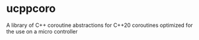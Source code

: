 # ucppcoro
A library of C++ coroutine abstractions for C++20 coroutines optimized for the use on a micro controller
